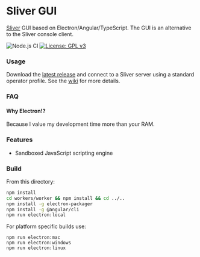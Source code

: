 # Sliver GUI

[Sliver](https://github.com/BishopFox/sliver) GUI based on Electron/Angular/TypeScript. The GUI is an alternative to the Sliver console client.

![Node.js CI](https://github.com/moloch--/sliver-gui/workflows/Node.js%20CI/badge.svg) [![License: GPL v3](https://img.shields.io/badge/License-GPLv3-blue.svg)](https://www.gnu.org/licenses/gpl-3.0)

### Usage

Download the [latest release](https://github.com/moloch--/sliver-gui/releases) and connect to a Sliver server using a standard operator profile. See the [wiki](https://github.com/moloch--/sliver-gui/wiki) for more details.

### FAQ

#### Why Electron!?

Because I value my development time more than your RAM.

### Features

* Sandboxed JavaScript scripting engine

### Build

From this directory:

```bash
npm install
cd workers/worker && npm install && cd ../..
npm install -g electron-packager
npm install -g @angular/cli
npm run electron:local
```

For platform specific builds use:

```
npm run electron:mac
npm run electron:windows
npm run electron:linux
```
